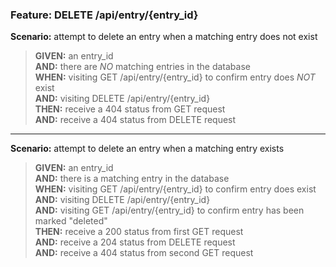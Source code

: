 ### Feature: DELETE /api/entry/{entry_id}

**Scenario:** attempt to delete an entry when a matching entry does not exist
> **GIVEN:** an entry_id  
> **AND:** there are _NO_ matching entries in the database  
> **WHEN:** visiting GET /api/entry/{entry_id} to confirm entry does _NOT_ exist  
> **AND:** visiting DELETE /api/entry/{entry_id}  
> **THEN:** receive a 404 status from GET request  
> **AND:** receive a 404 status from DELETE request  

- - -

**Scenario:** attempt to delete an entry when a matching entry exists
> **GIVEN:** an entry_id  
> **AND:** there is a matching entry in the database  
> **WHEN:** visiting GET /api/entry/{entry_id} to confirm entry does exist  
> **AND:** visiting DELETE /api/entry/{entry_id}  
> **AND:** visiting GET /api/entry/{entry_id} to confirm entry has been marked "deleted"  
> **THEN:** receive a 200 status from first GET request  
> **AND:** receive a 204 status from DELETE request  
> **AND:** receive a 404 status from second GET request  